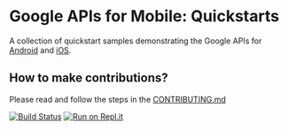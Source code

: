 # Google APIs for Mobile: Quickstarts 

A collection of quickstart samples demonstrating the Google APIs for 
[Android](https://developers.google.com/android) and [iOS](https://developers.google.com/ios).

## How to make contributions?
Please read and follow the steps in the [CONTRIBUTING.md](CONTRIBUTING.md)

[![Build Status](https://travis-ci.org/googlesamples/google-services.svg?branch=master)](https://travis-ci.org/googlesamples/google-services)
[![Run on Repl.it](https://repl.it/badge/github/googlesamples/google-services)](https://repl.it/github/googlesamples/google-services)